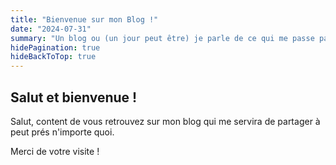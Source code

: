 ```yaml
---
title: "Bienvenue sur mon Blog !"
date: "2024-07-31"
summary: "Un blog ou (un jour peut être) je parle de ce qui me passe par la tête."
hidePagination: true
hideBackToTop: true
---
```


## Salut et bienvenue !

Salut, content de vous retrouvez sur mon blog qui me servira de partager à peut prés n'importe quoi.

Merci de votre visite !
